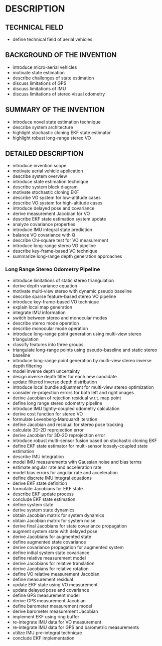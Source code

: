 # DESCRIPTION

## TECHNICAL FIELD

- define technical field of aerial vehicles

## BACKGROUND OF THE INVENTION

- introduce micro-aerial vehicles
- motivate state estimation
- describe challenges of state estimation
- discuss limitations of GPS
- discuss limitations of IMU
- discuss limitations of stereo visual odometry

## SUMMARY OF THE INVENTION

- introduce novel state estimation technique
- describe system architecture
- highlight stochastic cloning EKF state estimator
- highlight robust long-range stereo VO

## DETAILED DESCRIPTION

- introduce invention scope
- motivate aerial vehicle application
- describe system overview
- introduce state estimation technique
- describe system block diagram
- motivate stochastic cloning EKF
- describe VO system for low-altitude cases
- describe VO system for high-altitude cases
- introduce delayed pose and covariance
- derive measurement Jacobian for VO
- describe EKF state estimation system update
- analyze covariance properties
- introduce IMU integral state prediction
- balance VO covariance with Q
- describe Chi-square test for VO measurement
- introduce long-range stereo VO pipeline
- describe key-frame-based VO technique
- summarize long-range depth generation approaches

### Long Range Stereo Odometry Pipeline

- introduce limitations of static stereo triangulation
- derive depth variance equation
- motivate multi-view stereo with dynamic pseudo baseline
- describe sparse feature-based stereo VO pipeline
- introduce key-frame-based VO technique
- explain local map generation
- integrate IMU information
- switch between stereo and monocular modes
- describe stereo mode operation
- describe monocular mode operation
- introduce long-range point generation using multi-view stereo triangulation
- classify features into three groups
- triangulate long-range points using pseudo-baseline and static stereo baseline
- introduce long-range point generation by multi-view stereo inverse depth filtering
- model inverse depth uncertainty
- design inverse depth filter for each new candidate
- update filtered inverse depth distribution
- introduce local bundle adjustment for multi-view stereo optimization
- consider re-projection errors for both left and right images
- derive Jacobian of rejection residual w.r.t. map point
- define long range stereo odometry pipeline
- introduce IMU tightly-coupled odometry calculation
- derive cost function for stereo VO
- formulate Levenberg-Marquardt iteration
- define Jacobian and residual for stereo pose tracking
- calculate 3D-2D reprojection error
- derive Jacobian for 3D-2D reprojection error
- introduce robust multi-sensor fusion based on stochastic cloning EKF
- define EKF state estimator for multi-sensor loosely-coupled state estimation
- describe IMU integration
- model IMU measurements with Gaussian noise and bias terms
- estimate angular rate and acceleration rate
- model bias errors for angular rate and acceleration
- define discrete IMU integral equations
- derive EKF state definition
- formulate Jacobians for EKF state
- describe EKF update process
- conclude EKF state estimation
- define system state
- derive system state dynamics
- obtain Jacobian matrix for system dynamics
- obtain Jacobian matrix for system noise
- derive final Jacobians for state covariance propagation
- augment system state with delayed pose
- derive Jacobians for augmented state
- define augmented state covariance
- derive covariance propagation for augmented system
- define initial system state covariance
- define relative measurement model
- derive Jacobians for relative translation
- derive Jacobians for relative rotation
- define VO relative measurement Jacobian
- define measurement residual
- update EKF state using VO measurement
- update delayed pose and covariance
- define GPS measurement model
- derive GPS measurement Jacobian
- define barometer measurement model
- derive barometer measurement Jacobian
- implement EKF using ring buffer
- re-integrate IMU data for VO measurement
- re-integrate IMU data for GPS and barometric measurements
- utilize IMU pre-integral technique
- conclude EKF implementation

